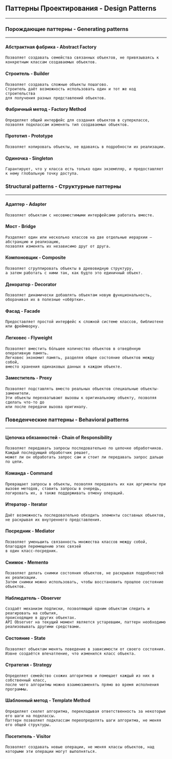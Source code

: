 ## Паттерны Проектирования - Design Patterns
<hr>

### Порождающие паттерны - Generating patterns
<hr>

#### Абстрактная фабрика - Abstract Factory
    Позволяет создавать семейства связанных объектов, не привязываясь к конкретным классам создаваемых объектов.

#### Строитель - Builder
    Позволяет создавать сложные объекты пошагово. 
    Строитель даёт возможность использовать один и тот же код строительства 
    для получения разных представлений объектов.

#### Фабричный метод - Factory Method
    Определяет общий интерфейс для создания объектов в суперклассе, 
    позволяя подклассам изменять тип создаваемых объектов.

#### Прототип - Prototype
    Позволяет копировать объекты, не вдаваясь в подробности их реализации.

#### Одиночка - Singleton
    Гарантирует, что у класса есть только один экземпляр, и предоставляет к нему глобальную точку доступа.


### Structural patterns - Структурные паттерны
<hr>

#### Адаптер - Adapter
    Позволяет объектам с несовместимыми интерфейсами работать вместе.

#### Мост - Bridge
    Разделяет один или несколько классов на две отдельные иерархии — абстракцию и реализацию, 
    позволяя изменять их независимо друг от друга.

#### Компоновщик - Composite
    Позволяет сгруппировать объекты в древовидную структуру, 
    а затем работать с ними так, как будто это единичный объект.

#### Декоратор - Decorator
    Позволяет динамически добавлять объектам новую функциональность, оборачивая их в полезные «обёртки».


#### Фасад - Facade
    Предоставляет простой интерфейс к сложной системе классов, библиотеке или фреймворку.

#### Легковес - Flyweight
    Позволяет вместить бóльшее количество объектов в отведённую оперативную память. 
    Легковес экономит память, разделяя общее состояние объектов между собой, 
    вместо хранения одинаковых данных в каждом объекте.


#### Заместитель - Proxy
    Позволяет подставлять вместо реальных объектов специальные объекты-заменители. 
    Эти объекты перехватывают вызовы к оригинальному объекту, позволяя сделать что-то до 
    или после передачи вызова оригиналу.

### Поведенческие паттерны - Behavioral patterns
<hr>

#### Цепочка обязанностей - Chain of Responsibility
    Позволяет передавать запросы последовательно по цепочке обработчиков. Каждый последующий обработчик решает, 
    может ли он обработать запрос сам и стоит ли передавать запрос дальше по цепи.

#### Команда - Command
    Превращает запросы в объекты, позволяя передавать их как аргументы при вызове методов, ставить запросы в очередь, 
    логировать их, а также поддерживать отмену операций.

#### Итератор - Iterator
    Даёт возможность последовательно обходить элементы составных объектов, не раскрывая их внутреннего представления.

#### Посредник - Mediator
    Позволяет уменьшить связанность множества классов между собой, благодаря перемещению этих связей 
    в один класс-посредник.

#### Снимок - Memento
    Позволяет делать снимки состояния объектов, не раскрывая подробностей их реализации. 
    Затем снимки можно использовать, чтобы восстановить прошлое состояние объектов.

#### Наблюдатель - Observer
    Создаёт механизм подписки, позволяющий одним объектам следить и реагировать на события, 
    происходящие в других объектах.
    API Observer на текущий момент является устаревшим, паттерн необходимо реализовывать другими средствами.

#### Состояние - State
    Позволяет объектам менять поведение в зависимости от своего состояния. 
    Извне создаётся впечатление, что изменился класс объекта.

#### Стратегия - Strategy
    Определяет семейство схожих алгоритмов и помещает каждый из них в собственный класс, 
    после чего алгоритмы можно взаимозаменять прямо во время исполнения программы.

#### Шаблонный метод - Template Method
    Определяет скелет алгоритма, перекладывая ответственность за некоторые его шаги на подклассы. 
    Паттерн позволяет подклассам переопределять шаги алгоритма, не меняя его общей структуры.

#### Посетитель - Visitor
    Позволяет создавать новые операции, не меняя классы объектов, над которыми эти операции могут выполняться.
